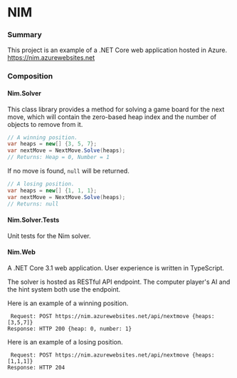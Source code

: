# NIM

### Summary
This project is an example of a .NET Core web application hosted in Azure.  
https://nim.azurewebsites.net

### Composition
#### Nim.Solver
This class library provides a method for solving a game board for the next move, which will contain the zero-based heap index and the number of objects to remove from it.
``` c#
// A winning position.
var heaps = new[] {3, 5, 7};
var nextMove = NextMove.Solve(heaps);
// Returns: Heap = 0, Number = 1
```
If no move is found, `null` will be returned.
``` c#
// A losing position.
var heaps = new[] {1, 1, 1};
var nextMove = NextMove.Solve(heaps);
// Returns: null
```

#### Nim.Solver.Tests
Unit tests for the Nim solver.

#### Nim.Web
A .NET Core 3.1 web application. User experience is written in TypeScript.

The solver is hosted as RESTful API endpoint. The computer player's AI and the hint system both use the endpoint.

Here is an example of a winning position.
```
 Request: POST https://nim.azurewebsites.net/api/nextmove {heaps: [3,5,7]}
Response: HTTP 200 {heap: 0, number: 1}
```

Here is an example of a losing position.
```
 Request: POST https://nim.azurewebsites.net/api/nextmove {heaps: [1,1,1]}
Response: HTTP 204
```